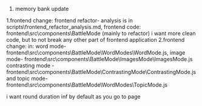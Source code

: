 1. memory bank update

 1.frontend change: frontend refactor- analysis is in scripts\frontend_refactor_analysis.md, frontend code: frontend\src\components\BattleMode (mainly to refactor) i want more clean code, but to not break any other part of frontend application
 2.frontend change:  in:
  word mode- frontend\src\components\BattleMode\WordModes\WordMode.js, 
  image mode- frontend\src\components\BattleMode\ImagesMode\ImagesMode.js
  contrasting mode - frontend\src\components\BattleMode\ContrastingMode\ContrastingMode.js
  and topic mode- frontend\src\components\BattleMode\WordModes\TopicMode.js
  
  i want round duration inf by default as you go to page


